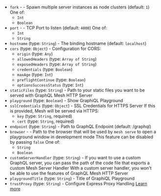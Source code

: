 
* `fork` -  - Spawn multiple server instances as node clusters (default: `1`) One of: 
  * `Int`
  * `Boolean`
* `port` -  - TCP Port to listen (default: `4000`) One of: 
  * `Int`
  * `String`
* `hostname` (type: `String`) - The binding hostname (default: `localhost`)
* `cors` (type: `Object`) - Configuration for CORS: 
  * `origin` (type: `Any`)
  * `allowedHeaders` (type: `Array of String`)
  * `exposedHeaders` (type: `Array of String`)
  * `credentials` (type: `Boolean`)
  * `maxAge` (type: `Int`)
  * `preflightContinue` (type: `Boolean`)
  * `optionsSuccessStatus` (type: `Int`)
* `staticFiles` (type: `String`) - Path to your static files you want to be served with GraphQL Mesh HTTP Server
* `playground` (type: `Boolean`) - Show GraphiQL Playground
* `sslCredentials` (type: `Object`) - SSL Credentials for HTTPS Server
If this is provided, Mesh will be served via HTTPS: 
  * `key` (type: `String`, required)
  * `cert` (type: `String`, required)
* `endpoint` (type: `String`) - Path to GraphQL Endpoint (default: /graphql)
* `browser` -  - Path to the browser that will be used by `mesh serve` to open a playground window in development mode
This feature can be disabled by passing `false` One of: 
  * `String`
  * `Boolean`
* `customServerHandler` (type: `String`) - If you want to use a custom GraphQL server, you can pass the path of the code file that exports a custom Mesh Server Handler
With a custom server handler, you won't be able to use the features of GraphQL Mesh HTTP Server
* `playgroundTitle` (type: `String`) - Title of GraphiQL Playground
* `trustProxy` (type: `String`) - Configure Express Proxy Handling
[Learn more](https://expressjs.com/en/guide/behind-proxies.html)